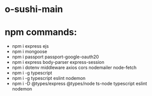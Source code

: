# o-sushi-main

# npm commands:
 - npm i express ejs
 - npm i mongoose
 - npm i passport passport-google-oauth20
 - npm i express body-parser express-session
 - npm i dotenv middleware axios cors nodemailer node-fetch
 - npm i -g typescript
 - npm i -g typescript eslint nodemon
 - npm i -D @types/express @types/node ts-node typescript eslint nodemon
